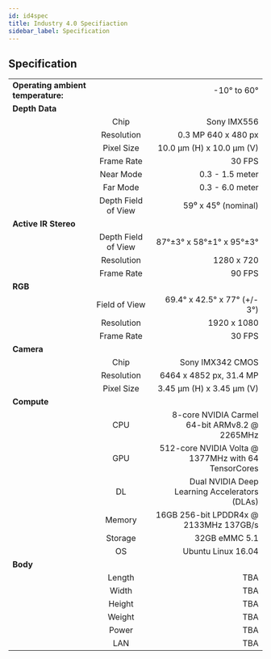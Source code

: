 ```yaml
---
id: id4spec
title: Industry 4.0 Specifiaction
sidebar_label: Specification
---
```




## Specification

|              |               |      |
|------------- |:-------------:|-----:|
| **Operating ambient temperature:**|      | -10° to 60° |
| **Depth Data**      |       |    |
|  | Chip      | Sony IMX556     |
|  | Resolution      | 0.3 MP 640 x 480 px   |
|   | Pixel Size       | 10.0 µm (H) x 10.0 µm (V)     |
|  | Frame Rate      | 30 FPS     |
|  | Near Mode      | 0.3 - 1.5 meter     |
|  | Far Mode      | 0.3 - 6.0 meter     |
|  | Depth Field of View      | 59⁰ x 45⁰ (nominal)     |
| **Active IR Stereo**  |       |      |
|  | Depth Field of View | 87°±3° x 58°±1° x 95°±3°  |
|  | Resolution       | 1280 x 720     |
|  | Frame Rate       | 90 FPS     |
| **RGB**  |        |      |
|   | Field of View       | 69.4° x 42.5° x 77° (+/- 3°)     |
|   | Resolution       | 1920 x 1080     |
|   | Frame Rate       | 30 FPS     |
| **Camera**  |        |      |
|   | Chip       | Sony IMX342 CMOS     |
|   | Resolution       | 6464 x 4852 px, 31.4 MP     |
|   | Pixel Size       | 3.45 µm (H) x 3.45 µm (V)     |
| **Compute**  |       |      |
|   | CPU       | 8-core NVIDIA Carmel 64-bit ARMv8.2 @ 2265MHz    |
|   | GPU       | 512-core NVIDIA Volta @ 1377MHz with 64 TensorCores |
|   | DL       | Dual NVIDIA Deep Learning Accelerators (DLAs) |
|   | Memory       | 16GB 256-bit LPDDR4x @ 2133MHz 137GB/s |
|   | Storage       | 32GB eMMC 5.1 |
|   | OS       | Ubuntu Linux 16.04 |
| **Body**  |       |      |
|   | Length       | TBA |
|   | Width       | TBA |
|   | Height       | TBA |
|   | Weight       | TBA | 
|   | Power       | TBA |
|   | LAN       | TBA |